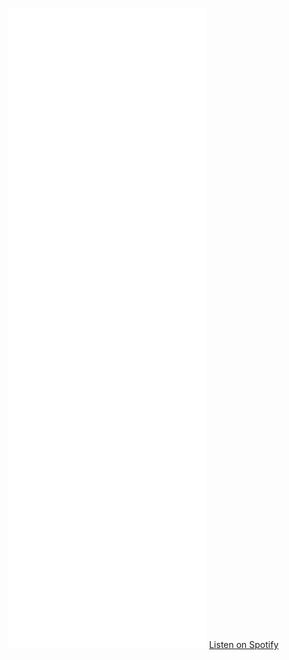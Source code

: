 ![Metrics](github-metrics.svg)
[Listen on Spotify](https://open.spotify.com/playlist/09RyVpT3LKFGvz5jkJuQW4)
